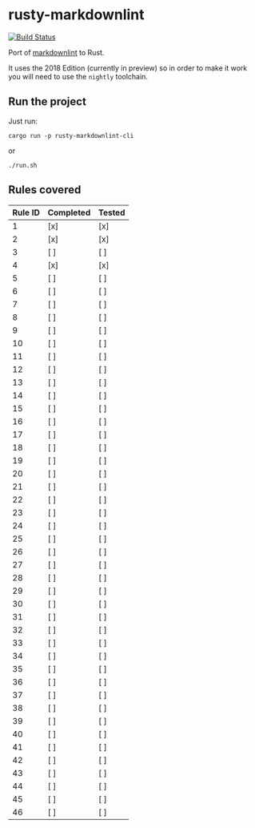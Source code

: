 # rusty-markdownlint

[![Build Status](https://travis-ci.org/robertohuertasm/rusty-markdownlint.svg?branch=master)](https://travis-ci.org/robertohuertasm/rusty-markdownlint)

Port of [markdownlint](https://github.com/markdownlint/markdownlint) to Rust.

It uses the 2018 Edition (currently in preview) so in order to make it work you will need to use the `nightly` toolchain.

## Run the project

Just run:

`cargo run -p rusty-markdownlint-cli`

or

`./run.sh`

## Rules covered

| Rule ID | Completed | Tested |
|---------|-----------|--------|
| 1       |    [x]    |   [x]  |
| 2       |    [x]    |   [x]  |
| 3       |    [ ]    |   [ ]  |
| 4       |    [x]    |   [x]  |
| 5       |    [ ]    |   [ ]  |
| 6       |    [ ]    |   [ ]  |
| 7       |    [ ]    |   [ ]  |
| 8       |    [ ]    |   [ ]  |
| 9       |    [ ]    |   [ ]  |
| 10      |    [ ]    |   [ ]  |
| 11      |    [ ]    |   [ ]  |
| 12      |    [ ]    |   [ ]  |
| 13      |    [ ]    |   [ ]  |
| 14      |    [ ]    |   [ ]  |
| 15      |    [ ]    |   [ ]  |
| 16      |    [ ]    |   [ ]  |
| 17      |    [ ]    |   [ ]  |
| 18      |    [ ]    |   [ ]  |
| 19      |    [ ]    |   [ ]  |
| 20      |    [ ]    |   [ ]  |
| 21      |    [ ]    |   [ ]  |
| 22      |    [ ]    |   [ ]  |
| 23      |    [ ]    |   [ ]  |
| 24      |    [ ]    |   [ ]  |
| 25      |    [ ]    |   [ ]  |
| 26      |    [ ]    |   [ ]  |
| 27      |    [ ]    |   [ ]  |
| 28      |    [ ]    |   [ ]  |
| 29      |    [ ]    |   [ ]  |
| 30      |    [ ]    |   [ ]  |
| 31      |    [ ]    |   [ ]  |
| 32      |    [ ]    |   [ ]  |
| 33      |    [ ]    |   [ ]  |
| 34      |    [ ]    |   [ ]  |
| 35      |    [ ]    |   [ ]  |
| 36      |    [ ]    |   [ ]  |
| 37      |    [ ]    |   [ ]  |
| 38      |    [ ]    |   [ ]  |
| 39      |    [ ]    |   [ ]  |
| 40      |    [ ]    |   [ ]  |
| 41      |    [ ]    |   [ ]  |
| 42      |    [ ]    |   [ ]  |
| 43      |    [ ]    |   [ ]  |
| 44      |    [ ]    |   [ ]  |
| 45      |    [ ]    |   [ ]  |
| 46      |    [ ]    |   [ ]  |
